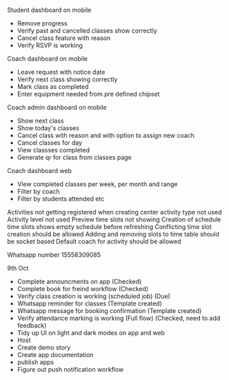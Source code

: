 Student dashboard on mobile 

- Remove progress
- Verify past and cancelled classes show correctly
- Cancel class feature with reason
- Verify RSVP is working

Coach dashboard on mobile 

- Leave request with notice date 
- Verify next class showing correctly
- Mark class as completed
- Enter equipment needed from pre defined chipset

Coach admin dashboard on mobile 

- Show next class
- Show today's classes
- Cancel class with reason and with option to assign new coach 
- Cancel classes for day
- View classses completed 
- Generate qr for class from classes page

Coach dashboard web

- View completed classes per week, per month and range
- Filter by coach
- Filter by students attended etc



Activities not getting registered when creating center
activity type not used
Activity level not used
Preview time slots not showing
Creation of schedule time slots shows empty schedule before refreshing
Conflicting time slot creation should be allowed
Adding and removing slots to time table should be socket based
Default coach for activity should be allowed

Whatsapp number 15558309085


9th Oct

- Complete announcments on app (Checked)
- Complete book for freind workflow (Checked)
- Verify class creation is working (scheduled job) (Due)
- Whatsapp reminder for classes (Template created)
- Whatsapp message for booking confirmation (Template created)
- Verify attendance marking is working (Full flow) (Checked, need to add feedback)
- Tidy up UI on light and dark modes on app and web
- Host
- Create demo story
- Create app documentation
- publish apps
- Figure out push notification workflow